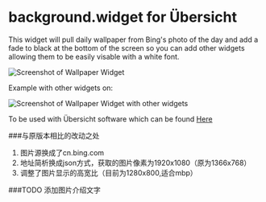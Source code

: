 # background.widget for Übersicht
This widget will pull daily wallpaper from Bing's photo of the day and add a fade to black at the bottom of the screen so you can add other widgets allowing them to be easily visable with a white font.

![Screenshot of Wallpaper Widget](https://raw.githubusercontent.com/roach0123/backgroundwidget/master/screenshot.png)

Example with other widgets on:

![Screenshot of Wallpaper Widget with other widgets](https://raw.githubusercontent.com/roach0123/backgroundwidget/master/screenshot2.png)


To be used with Übersicht software which can be found [Here](http://tracesof.net/uebersicht/)

###与原版本相比的改动之处
1. 图片源换成了cn.bing.com
2. 地址简析换成json方式，获取的图片像素为1920x1080（原为1366x768）
3. 调整了图片显示的高宽比（目前为1280x800,适合mbp）

###TODO
添加图片介绍文字
